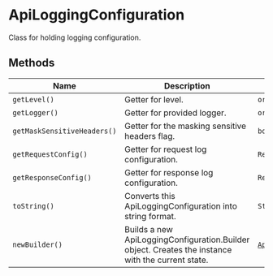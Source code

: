 
# ApiLoggingConfiguration

Class for holding logging configuration.

## Methods

| Name | Description | Return Type |
|  --- | --- | --- |
| `getLevel()` | Getter for level. | `org.slf4j.event.Level` |
| `getLogger()` | Getter for provided logger. | `org.slf4j.Logger` |
| `getMaskSensitiveHeaders()` | Getter for the masking sensitive headers flag. | `boolean` |
| `getRequestConfig()` | Getter for request log configuration. | `ReadonlyRequestLoggingConfiguration` |
| `getResponseConfig()` | Getter for response log configuration. | `ReadonlyResponseLoggingConfiguration` |
| `toString()` | Converts this ApiLoggingConfiguration into string format. | `String` |
| `newBuilder()` | Builds a new ApiLoggingConfiguration.Builder object. Creates the instance with the current state. | [`ApiLoggingConfiguration.Builder`](../doc/api-logging-configuration-builder.md) |

